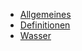 - [Allgemeines](hydrogeographie/00-allgemeines.md)
- [Definitionen](hydrogeographie/00-definitionen.md)
- [Wasser](hydrogeographie/01-wasser.md)
